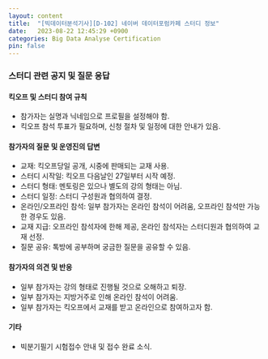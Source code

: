 ```yaml
---
layout: content
title:  "[빅데이터분석기사][D-102] 네이버 데이터포럼카페 스터디 정보"
date:   2023-08-22 12:45:29 +0900
categories: Big Data Analyse Certification
pin: false
---
```




### 스터디 관련 공지 및 질문 응답

#### **킥오프 및 스터디 참여 규칙**
- 참가자는 실명과 닉네임으로 프로필을 설정해야 함.
- 킥오프 참석 투표가 필요하며, 신청 절차 및 일정에 대한 안내가 있음.

#### **참가자의 질문 및 운영진의 답변**
- 교재: 킥오프당일 공개, 시중에 판매되는 교재 사용.
- 스터디 시작일: 킥오프 다음날인 27일부터 시작 예정.
- 스터디 형태: 멘토링은 있으나 별도의 강의 형태는 아님.
- 스터디 일정: 스터디 구성원과 협의하여 결정.
- 온라인/오프라인 참석: 일부 참가자는 온라인 참석이 어려움, 오프라인 참석만 가능한 경우도 있음.
- 교재 지급: 오프라인 참석자에 한해 제공, 온라인 참석자는 스터디원과 협의하여 교재 선정.
- 질문 공유: 톡방에 공부하며 궁금한 질문을 공유할 수 있음.

#### **참가자의 의견 및 반응**
- 일부 참가자는 강의 형태로 진행될 것으로 오해하고 퇴장.
- 일부 참가자는 지방거주로 인해 온라인 참석이 어려움.
- 일부 참가자는 킥오프에서 교재를 받고 온라인으로 참여하고자 함.

#### **기타**
- 빅분기필기 시험접수 안내 및 접수 완료 소식.
